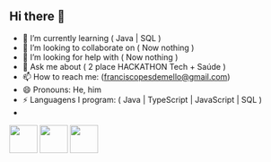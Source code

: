 ## Hi there 👋




- 🌱 I’m currently learning ( Java | SQL )
- 👯 I’m looking to collaborate on ( Now nothing )
- 🤔 I’m looking for help with ( Now nothing )
- 💬 Ask me about ( 2 place HACKATHON Tech + Saúde )
- 📫 How to reach me: (franciscopesdemello@gmail.com)
- 😄 Pronouns: He, him
- ⚡ Languagens I program: ( Java | TypeScript | JavaScript | SQL )
- 
<img height = "50" width = "50" src="https://cdn.jsdelivr.net/gh/devicons/devicon@latest/icons/java/java-original.svg"/> <img height = "50" width = "50" src="https://cdn.jsdelivr.net/gh/devicons/devicon@latest/icons/javascript/javascript-original.svg"/> <img height = "50" width = "50" src="https://cdn.jsdelivr.net/gh/devicons/devicon@latest/icons/mysql/mysql-original.svg"/>
